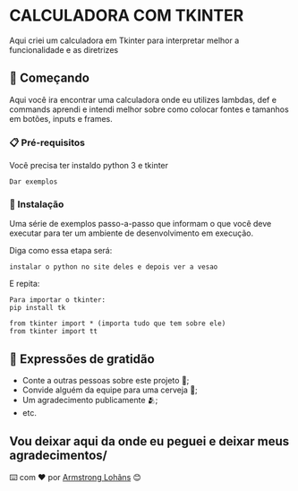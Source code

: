 # CALCULADORA COM TKINTER

Aqui criei um calculadora em Tkinter para interpretar melhor a funcionalidade e as diretrizes 

## 🚀 Começando

Aqui você ira encontrar uma calculadora onde eu utilizes lambdas, def e commands aprendi e intendi melhor sobre como colocar fontes e tamanhos em botões, inputs e frames.

### 📋 Pré-requisitos

Você precisa ter instaldo python 3 e tkinter

```
Dar exemplos
```

### 🔧 Instalação

Uma série de exemplos passo-a-passo que informam o que você deve executar para ter um ambiente de desenvolvimento em execução.

Diga como essa etapa será:

```
instalar o python no site deles e depois ver a vesao
```

E repita:

```
Para importar o tkinter:
pip install tk

from tkinter import * (importa tudo que tem sobre ele)
from tkinter import tt
```


## 🎁 Expressões de gratidão

* Conte a outras pessoas sobre este projeto 📢;
* Convide alguém da equipe para uma cerveja 🍺;
* Um agradecimento publicamente 🫂;
* etc.

Vou deixar aqui da onde eu peguei e deixar meus agradecimentos\/
---
⌨️ com ❤️ por [Armstrong Lohãns](https://gist.github.com/lohhans) 😊
